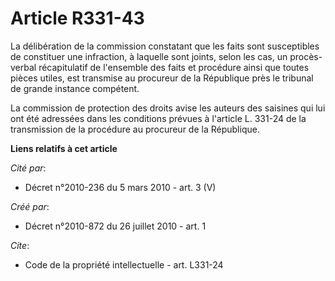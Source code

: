 # Article R331-43

La délibération de la commission constatant que les faits sont susceptibles de constituer une infraction, à laquelle sont
joints, selon les cas, un procès-verbal récapitulatif de l'ensemble des faits et procédure ainsi que toutes pièces utiles,
est transmise au procureur de la République près le tribunal de grande instance compétent. 

La commission de protection des droits avise les auteurs des saisines qui lui ont été adressées dans les conditions prévues à
l'article L. 331-24 de la transmission de la procédure au procureur de la République.

**Liens relatifs à cet article**

_Cité par_:

  - Décret n°2010-236 du 5 mars 2010 - art. 3 (V)

_Créé par_:

  - Décret n°2010-872 du 26 juillet 2010 - art. 1

_Cite_:

  - Code de la propriété intellectuelle - art. L331-24
